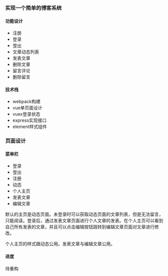 ### 实现一个简单的博客系统

#### 功能设计

- 注册
- 登录
- 登出
- 文章动态列表
- 发表文章
- 删除文章
- 留言评论
- 删除留言

#### 技术栈

- webpack构建
- vue单页面设计
- vuex登录状态
- express实现接口
- element样式组件

### 页面设计

#### 菜单栏

- 登录
- 登出
- 注册
- 动态
- 个人主页
- 发表文章
- 编辑文章

默认的主页是动态页面。未登录时可以获取动态页面的文章列表，但是无法留言，只能阅读。登录后，通过发表文章页面进行个人文章的发表。在个人主页可以看到自己所有发表的文章，并且可以点击编辑按钮跳转到编辑文章页面对文章进行修改。

个人主页的样式跟动态公用。发表文章与编辑文章公用。

#### 进度

待重构
